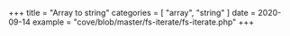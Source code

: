 +++
title = "Array to string"
categories = [ "array", "string" ]
date = 2020-09-14
example = "cove/blob/master/fs-iterate/fs-iterate.php"
+++
